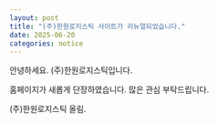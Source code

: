```yaml
---
layout: post
title: "(주)한원로지스틱 사이트가 리뉴얼되었습니다."
date: 2025-06-20
categories: notice
---
```

안녕하세요. (주)한원로지스틱입니다.

홈페이지가 새롭게 단장하였습니다. 많은 관심 부탁드립니다.

(주)한원로지스틱 올림.
